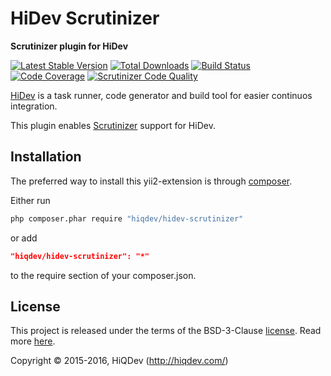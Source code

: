 HiDev Scrutinizer
=================

**Scrutinizer plugin for HiDev**

[![Latest Stable Version](https://poser.pugx.org/hiqdev/hidev-scrutinizer/v/stable)](https://packagist.org/packages/hiqdev/hidev-scrutinizer)
[![Total Downloads](https://poser.pugx.org/hiqdev/hidev-scrutinizer/downloads)](https://packagist.org/packages/hiqdev/hidev-scrutinizer)
[![Build Status](https://img.shields.io/travis/hiqdev/hidev-scrutinizer.svg)](https://travis-ci.org/hiqdev/hidev-scrutinizer)
[![Code Coverage](https://scrutinizer-ci.com/g/hiqdev/hidev-scrutinizer/badges/coverage.png?b=master)](https://scrutinizer-ci.com/g/hiqdev/hidev-scrutinizer/?branch=master)
[![Scrutinizer Code Quality](https://scrutinizer-ci.com/g/hiqdev/hidev-scrutinizer/badges/quality-score.png?b=master)](https://scrutinizer-ci.com/g/hiqdev/hidev-scrutinizer/?branch=master)

[HiDev](https://github.com/hiqdev/hidev) is a task runner, code generator and build tool for easier continuos integration.

This plugin enables [Scrutinizer](https://scrutinizer-ci.org/) support for HiDev.

## Installation

The preferred way to install this yii2-extension is through [composer](http://getcomposer.org/download/).

Either run

```sh
php composer.phar require "hiqdev/hidev-scrutinizer"
```

or add

```json
"hiqdev/hidev-scrutinizer": "*"
```

to the require section of your composer.json.

## License

This project is released under the terms of the BSD-3-Clause [license](LICENSE).
Read more [here](http://choosealicense.com/licenses/bsd-3-clause).

Copyright © 2015-2016, HiQDev (http://hiqdev.com/)
